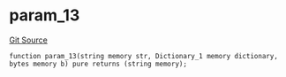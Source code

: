 # param_13
[Git Source](https://github.com/metacontract/mc/blob/7db22f6d7abc05705d21c7601fb406ca49c18557/src/devkit/Flattened.sol)


```solidity
function param_13(string memory str, Dictionary_1 memory dictionary, bytes memory b) pure returns (string memory);
```


